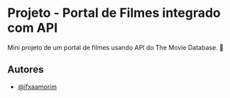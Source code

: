 
# Projeto - Portal de Filmes integrado com API

Mini projeto de um portal de filmes usando API do The Movie Database. 🎥






## Autores

- [@ifxaamorim](https://github.com/ifxaamorim)


